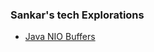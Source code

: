 ### Sankar's tech Explorations

- [Java NIO Buffers](https://sankar888.github.io/docs/java-nio-buffers)

